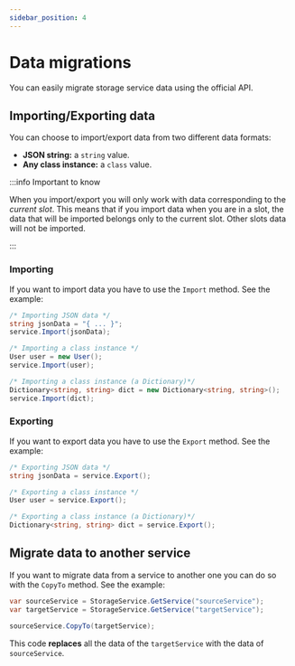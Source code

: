 ```yaml
---
sidebar_position: 4
---
```


# Data migrations

You can easily migrate storage service data using the official API.

## Importing/Exporting data

You can choose to import/export data from two different data formats:

- **JSON string:** a `string` value.
- **Any class instance:** a `class` value.

:::info Important to know

When you import/export you will only work with data corresponding to the _current slot_. This means that if you import data when you are in a slot, the data that will be imported belongs only to the current slot. Other slots data will not be imported.

:::

### Importing

If you want to import data you have to use the `Import` method. See the example:

```csharp
/* Importing JSON data */
string jsonData = "{ ... }";
service.Import(jsonData);

/* Importing a class instance */
User user = new User();
service.Import(user);

/* Importing a class instance (a Dictionary)*/
Dictionary<string, string> dict = new Dictionary<string, string>();
service.Import(dict);
```

### Exporting

If you want to export data you have to use the `Export` method. See the example:

```csharp
/* Exporting JSON data */
string jsonData = service.Export();

/* Exporting a class instance */
User user = service.Export();

/* Exporting a class instance (a Dictionary)*/
Dictionary<string, string> dict = service.Export();
```

## Migrate data to another service

If you want to migrate data from a service to another one you can do so with the `CopyTo` method. See the example:

```csharp
var sourceService = StorageService.GetService("sourceService");
var targetService = StorageService.GetService("targetService");

sourceService.CopyTo(targetService);
```

This code **replaces** all the data of the `targetService` with the data of `sourceService`.
